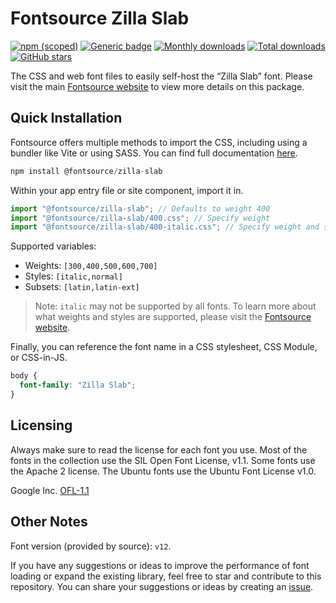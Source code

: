 # Fontsource Zilla Slab

[![npm (scoped)](https://img.shields.io/npm/v/@fontsource/zilla-slab?color=brightgreen)](https://www.npmjs.com/package/@fontsource/zilla-slab) [![Generic badge](https://img.shields.io/badge/fontsource-passing-brightgreen)](https://github.com/fontsource/fontsource) [![Monthly downloads](https://badgen.net/npm/dm/@fontsource/zilla-slab)](https://github.com/fontsource/fontsource) [![Total downloads](https://badgen.net/npm/dt/@fontsource/zilla-slab)](https://github.com/fontsource/fontsource) [![GitHub stars](https://img.shields.io/github/stars/fontsource/fontsource.svg?style=social&label=Star)](https://github.com/fontsource/fontsource/stargazers)

The CSS and web font files to easily self-host the “Zilla Slab” font. Please visit the main [Fontsource website](https://fontsource.org/fonts/zilla-slab) to view more details on this package.

## Quick Installation

Fontsource offers multiple methods to import the CSS, including using a bundler like Vite or using SASS. You can find full documentation [here](https://fontsource.org/docs/getting-started/introduction).

```javascript
npm install @fontsource/zilla-slab
```

Within your app entry file or site component, import it in.

```javascript
import "@fontsource/zilla-slab"; // Defaults to weight 400
import "@fontsource/zilla-slab/400.css"; // Specify weight
import "@fontsource/zilla-slab/400-italic.css"; // Specify weight and style
```

Supported variables:
- Weights: `[300,400,500,600,700]`
- Styles: `[italic,normal]`
- Subsets: `[latin,latin-ext]`

> Note: `italic` may not be supported by all fonts. To learn more about what weights and styles are supported, please visit the [Fontsource website](https://fontsource.org/fonts/zilla-slab).

Finally, you can reference the font name in a CSS stylesheet, CSS Module, or CSS-in-JS.

```css
body {
  font-family: "Zilla Slab";
}
```

## Licensing
Always make sure to read the license for each font you use. Most of the fonts in the collection use the SIL Open Font License, v1.1. Some fonts use the Apache 2 license. The Ubuntu fonts use the Ubuntu Font License v1.0.

Google Inc.
[OFL-1.1](http://scripts.sil.org/OFL)

## Other Notes
Font version (provided by source): `v12`.

If you have any suggestions or ideas to improve the performance of font loading or expand the existing library, feel free to star and contribute to this repository. You can share your suggestions or ideas by creating an [issue](https://github.com/fontsource/fontsource/issues).